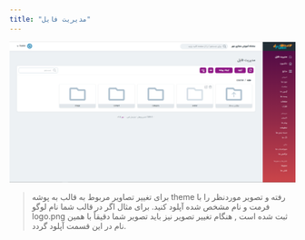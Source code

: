 ```yaml
---
title: "مدیریت فایل"
---
```

![](filemanager.png)

> برای تغییر تصاویر مربوط به قالب به پوشه theme رفته و تصویر موردنظر را با فرمت و نام مشخص شده آپلود کنید.
>برای مثال اگر در قالب شما نام لوگو logo.png ثبت شده است , هنگام تغییر تصویر نیز باید تصویر شما دقیقاً با همین نام در این قسمت آپلود گردد.


